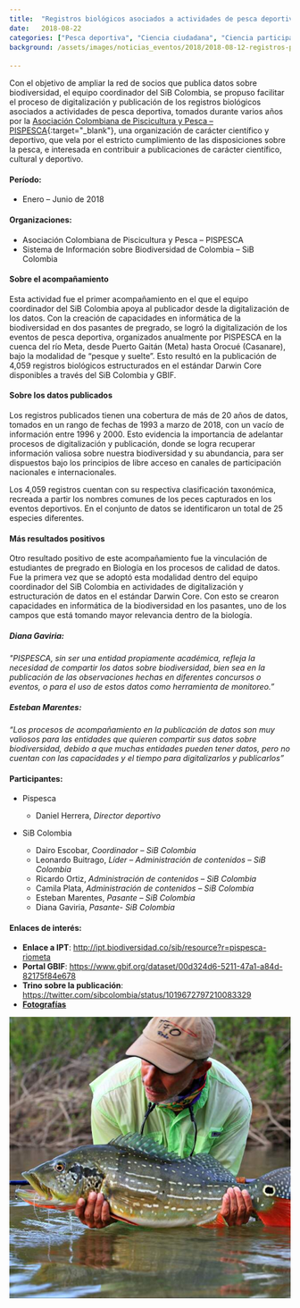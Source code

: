 ```yaml
---
title:  "Registros biológicos asociados a actividades de pesca deportiva"
date:   2018-08-22
categories: ["Pesca deportiva", "Ciencia ciudadana", "Ciencia participativa", "2018", "Registros biológicos"]
background: /assets/images/noticias_eventos/2018/2018-08-12-registros-pesca-deportiva1.jpg

---
```

 
Con el objetivo de ampliar la red de socios que publica datos sobre biodiversidad, el equipo coordinador del SiB Colombia, se propuso facilitar el proceso de digitalización y publicación de los registros biológicos asociados a actividades de pesca deportiva, tomados durante varios años por la [Asociación Colombiana de Piscicultura y Pesca – PISPESCA](http://pispesca.org.co/){:target="_blank"}, una organización de carácter científico y deportivo, que vela por el estricto cumplimiento de las disposiciones sobre la pesca, e interesada en contribuir a publicaciones de carácter científico, cultural y deportivo.  

#### Período:  
- Enero – Junio de 2018  

#### Organizaciones:  

- Asociación Colombiana de Piscicultura y Pesca – PISPESCA
- Sistema de Información sobre Biodiversidad de Colombia – SiB Colombia

#### Sobre el acompañamiento  

Esta actividad fue el primer acompañamiento en el que el equipo coordinador del SiB Colombia apoya al publicador desde la digitalización de los datos. Con la creación de capacidades en informática de la biodiversidad en dos pasantes de pregrado, se logró la digitalización de los eventos de pesca deportiva, organizados anualmente por PISPESCA en la cuenca del río Meta, desde Puerto Gaitán (Meta) hasta Orocué (Casanare), bajo la modalidad de “pesque y suelte”. Esto resultó en la publicación de 4,059 registros biológicos estructurados en el estándar Darwin Core disponibles a través del SiB Colombia y GBIF.  

#### Sobre los datos publicados  
Los registros publicados tienen una cobertura de más de 20 años de datos, tomados en un rango de fechas de 1993 a marzo de 2018, con un vacío de información entre 1996 y 2000. Esto evidencia la importancia de adelantar procesos de digitalización y publicación, donde se logra recuperar información valiosa sobre nuestra biodiversidad y su abundancia, para ser dispuestos bajo los principios de libre acceso en canales de participación nacionales e internacionales.  

Los 4,059 registros cuentan con su respectiva clasificación taxonómica, recreada a partir los nombres comunes de los peces capturados en los eventos deportivos. En el conjunto de datos se identificaron un total de 25 especies diferentes.  

#### Más resultados positivos  

Otro resultado positivo de este acompañamiento fue la vinculación de estudiantes de pregrado en Biología en los procesos de calidad de datos. Fue la primera vez que se adoptó esta modalidad dentro del equipo coordinador del SiB Colombia en actividades de digitalización y estructuración de datos en el estándar Darwin Core. Con esto se crearon capacidades en informática de la biodiversidad en los pasantes, uno de los campos que está tomando mayor relevancia dentro de la biología.  
 

##### Diana Gaviria:  

*"PISPESCA, sin ser una entidad propiamente académica, refleja la necesidad de compartir los datos sobre biodiversidad, bien sea en la publicación de las observaciones hechas en diferentes concursos o eventos, o para el uso de estos datos como herramienta de monitoreo.”*

##### Esteban Marentes:  

*“Los procesos de acompañamiento en la publicación de datos son muy valiosos para las entidades que quieren compartir sus datos sobre biodiversidad, debido a que muchas entidades pueden tener datos, pero no cuentan con las capacidades y el tiempo para digitalizarlos y publicarlos”*

#### Participantes:  

- Pispesca
    - Daniel Herrera, *Director deportivo*

- SiB Colombia
    - Dairo Escobar, *Coordinador – SiB Colombia*
    - Leonardo Buitrago, *Líder – Administración de contenidos – SiB Colombia*
    - Ricardo Ortiz, *Administración de contenidos – SiB Colombia*
    - Camila Plata, *Administración de contenidos – SiB Colombia*
    - Esteban Marentes, *Pasante – SiB Colombia*
    - Diana Gaviria, *Pasante- SiB Colombia*
 

#### Enlaces de interés:  

- **Enlace a IPT**:  <http://ipt.biodiversidad.co/sib/resource?r=pispesca-riometa>
- **Portal GBIF**: <https://www.gbif.org/dataset/00d324d6-5211-47a1-a84d-82175f84e678>
- **Trino sobre la publicación**: <https://twitter.com/sibcolombia/status/1019672797210083329>
- **[Fotografías](https://drive.google.com/open?id=180BjTK3VF0iHiDTNg6W0Z-Ijlz8x6Fxx)**


<img src="/assets/images/noticias_eventos/2018/2018-08-12-registros-pesca-deportiva4.jpg" width=770>

